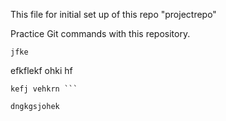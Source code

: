 This file for initial set up of this repo "projectrepo"

Practice Git commands with this repository.

```
jfke
```

efkflekf ohki hf

``` http
kefj vehkrn ```

dngkgsjohek
